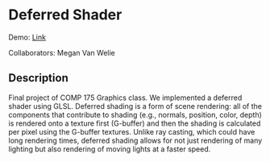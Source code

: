 # Deferred Shader

Demo: <a href="https://anzuhakone.com/projects/graphics/index.html">Link</a>

Collaborators: Megan Van Welie

## Description
Final project of COMP 175 Graphics class. We implemented a deferred shader using GLSL. 
Deferred shading is a form of scene rendering: all of the components that contribute to shading (e.g., normals, position, color, depth) is rendered onto a texture first (G-buffer) and then the shading is calculated per pixel using the G-buffer textures. Unlike ray casting, which could have long rendering times, deferred shading allows for not just rendering of many lighting but also rendering of moving lights at a faster speed.